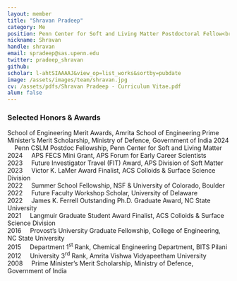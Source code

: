```yaml
---
layout: member
title: "Shravan Pradeep"
category: Me
position: Penn Center for Soft and Living Matter Postdoctoral Fellow<br>Postdoctoral Fellow, NSF-ERC for IoT4Ag<br>Department of Earth and Environmental Science<br>Department of Mechanical Engineering and Applied Mechanics
nickname: Shravan
handle: shravan
email: spradeep@sas.upenn.edu
twitter: pradeep_shravan
github: 
scholar: l-ahtSIAAAAJ&view_op=list_works&sortby=pubdate
image: /assets/images/team/shravan.jpg
cv: /assets/pdfs/Shravan Pradeep - Curriculum Vitae.pdf
alum: false
---
```

### Selected Honors & Awards

School of Engineering Merit Awards, Amrita School of Engineering
Prime Minister’s Merit Scholarship, Ministry of Defence, Government of India
2024 &nbsp; &nbsp; Penn CSLM Postdoc Fellowship, Penn Center for Soft and Living Matter<br>
2024 &nbsp; &nbsp; APS FECS Mini Grant, APS Forum for Early Career Scientists<br>
2023 &nbsp; &nbsp; Future Investigator Travel (FIT) Award, APS Division of Soft Matter<br> 
2023 &nbsp; &nbsp; Victor K. LaMer Award Finalist, ACS Colloids & Surface Science Division<br>
2022 &nbsp; &nbsp; Summer School Fellowship, NSF & University of Colorado, Boulder<br>
2022 &nbsp; &nbsp; Future Faculty Workshop Scholar, University of Delaware<br>
2022 &nbsp; &nbsp; James K. Ferrell Outstanding Ph.D. Graduate Award, NC State University<br>
2021 &nbsp; &nbsp; Langmuir Graduate Student Award Finalist, ACS Colloids & Surface Science Division<br>
2016 &nbsp; &nbsp; Provost’s University Graduate Fellowship, College of Engineering, NC State University<br>
2015 &nbsp; &nbsp; Department 1<sup>st</sup> Rank, Chemical Engineering Department, BITS Pilani<br>
2012 &nbsp; &nbsp; University 3<sup>rd</sup> Rank, Amrita Vishwa Vidyapeetham University<br>
2008 &nbsp; &nbsp; Prime Minister’s Merit Scholarship, Ministry of Defence, Government of India

